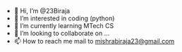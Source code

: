 - 👋 Hi, I’m @23Biraja
- 👀 I’m interested in coding (python)
- 🌱 I’m currently learning MTech CS 
- 💞️ I’m looking to collaborate on ...
- 📫 How to reach me mail to mishrabiraja23@gmail.com

<!---
23Biraja/23Biraja is a ✨ special ✨ repository because its `README.md` (this file) appears on your GitHub profile.
You can click the Preview link to take a look at your changes.
--->
